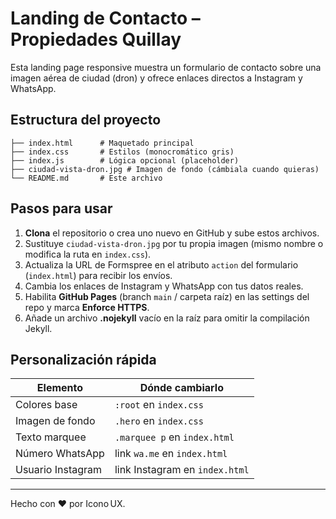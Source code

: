 # Landing de Contacto – Propiedades Quillay

Esta landing page responsive muestra un formulario de contacto sobre una imagen aérea de ciudad (dron) y ofrece enlaces directos a Instagram y WhatsApp.

## Estructura del proyecto

```
├── index.html      # Maquetado principal
├── index.css       # Estilos (monocromático gris)
├── index.js        # Lógica opcional (placeholder)
├── ciudad-vista-dron.jpg # Imagen de fondo (cámbiala cuando quieras)
└── README.md       # Este archivo
```

## Pasos para usar

1. **Clona** el repositorio o crea uno nuevo en GitHub y sube estos archivos.
2. Sustituye `ciudad-vista-dron.jpg` por tu propia imagen (mismo nombre o modifica la ruta en `index.css`).
3. Actualiza la URL de Formspree en el atributo `action` del formulario (`index.html`) para recibir los envíos.
4. Cambia los enlaces de Instagram y WhatsApp con tus datos reales.
5. Habilita **GitHub Pages** (branch `main` / carpeta raíz) en las settings del repo y marca **Enforce HTTPS**.
6. Añade un archivo **.nojekyll** vacío en la raíz para omitir la compilación Jekyll.

## Personalización rápida

| Elemento          | Dónde cambiarlo                |
| ----------------- | ------------------------------ |
| Colores base      | `:root` en `index.css`         |
| Imagen de fondo   | `.hero` en `index.css`         |
| Texto marquee     | `.marquee p` en `index.html`   |
| Número WhatsApp   | link `wa.me` en `index.html`   |
| Usuario Instagram | link Instagram en `index.html` |

---

Hecho con ❤️ por Icono UX.

